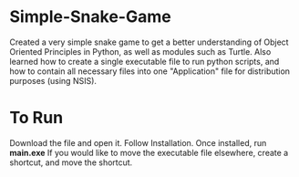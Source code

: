 # Simple-Snake-Game
Created a very simple snake game to get a better understanding of Object Oriented Principles in Python, as well as modules such as Turtle. Also learned how to create a single executable file to run python scripts, and how to contain all necessary files into one "Application" file for distribution purposes (using NSIS).


# To Run
Download the file and open it. 
Follow Installation. 
Once installed, run **main.exe**
If you would like to move the executable file elsewhere, create a shortcut, and move the shortcut.
